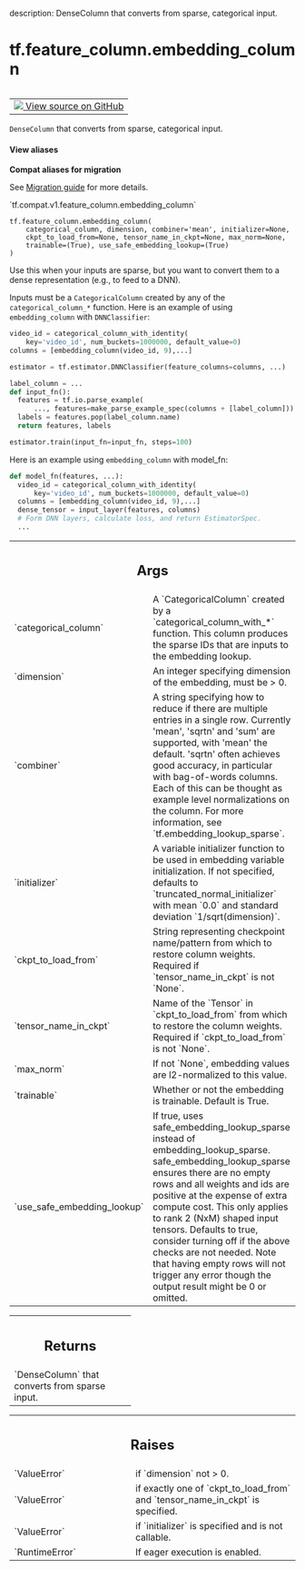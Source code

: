 description: DenseColumn that converts from sparse, categorical input.

<div itemscope itemtype="http://developers.google.com/ReferenceObject">
<meta itemprop="name" content="tf.feature_column.embedding_column" />
<meta itemprop="path" content="Stable" />
</div>

# tf.feature_column.embedding_column

<!-- Insert buttons and diff -->

<table class="tfo-notebook-buttons tfo-api nocontent" align="left">
<td>
  <a target="_blank" href="https://github.com/tensorflow/tensorflow/blob/r2.2/tensorflow/python/feature_column/feature_column_v2.py#L846-L957">
    <img src="https://www.tensorflow.org/images/GitHub-Mark-32px.png" />
    View source on GitHub
  </a>
</td>
</table>



`DenseColumn` that converts from sparse, categorical input.

<section class="expandable">
  <h4 class="showalways">View aliases</h4>
  <p>
<b>Compat aliases for migration</b>
<p>See
<a href="https://www.tensorflow.org/guide/migrate">Migration guide</a> for
more details.</p>
<p>`tf.compat.v1.feature_column.embedding_column`</p>
</p>
</section>

<pre class="devsite-click-to-copy prettyprint lang-py tfo-signature-link">
<code>tf.feature_column.embedding_column(
    categorical_column, dimension, combiner='mean', initializer=None,
    ckpt_to_load_from=None, tensor_name_in_ckpt=None, max_norm=None,
    trainable=(True), use_safe_embedding_lookup=(True)
)
</code></pre>



<!-- Placeholder for "Used in" -->

Use this when your inputs are sparse, but you want to convert them to a dense
representation (e.g., to feed to a DNN).

Inputs must be a `CategoricalColumn` created by any of the
`categorical_column_*` function. Here is an example of using
`embedding_column` with `DNNClassifier`:

```python
video_id = categorical_column_with_identity(
    key='video_id', num_buckets=1000000, default_value=0)
columns = [embedding_column(video_id, 9),...]

estimator = tf.estimator.DNNClassifier(feature_columns=columns, ...)

label_column = ...
def input_fn():
  features = tf.io.parse_example(
      ..., features=make_parse_example_spec(columns + [label_column]))
  labels = features.pop(label_column.name)
  return features, labels

estimator.train(input_fn=input_fn, steps=100)
```

Here is an example using `embedding_column` with model_fn:

```python
def model_fn(features, ...):
  video_id = categorical_column_with_identity(
      key='video_id', num_buckets=1000000, default_value=0)
  columns = [embedding_column(video_id, 9),...]
  dense_tensor = input_layer(features, columns)
  # Form DNN layers, calculate loss, and return EstimatorSpec.
  ...
```

<!-- Tabular view -->
 <table class="responsive fixed orange">
<colgroup><col width="214px"><col></colgroup>
<tr><th colspan="2"><h2 class="add-link">Args</h2></th></tr>

<tr>
<td>
`categorical_column`
</td>
<td>
A `CategoricalColumn` created by a
`categorical_column_with_*` function. This column produces the sparse IDs
that are inputs to the embedding lookup.
</td>
</tr><tr>
<td>
`dimension`
</td>
<td>
An integer specifying dimension of the embedding, must be > 0.
</td>
</tr><tr>
<td>
`combiner`
</td>
<td>
A string specifying how to reduce if there are multiple entries in
a single row. Currently 'mean', 'sqrtn' and 'sum' are supported, with
'mean' the default. 'sqrtn' often achieves good accuracy, in particular
with bag-of-words columns. Each of this can be thought as example level
normalizations on the column. For more information, see
`tf.embedding_lookup_sparse`.
</td>
</tr><tr>
<td>
`initializer`
</td>
<td>
A variable initializer function to be used in embedding
variable initialization. If not specified, defaults to
`truncated_normal_initializer` with mean `0.0` and
standard deviation `1/sqrt(dimension)`.
</td>
</tr><tr>
<td>
`ckpt_to_load_from`
</td>
<td>
String representing checkpoint name/pattern from which to
restore column weights. Required if `tensor_name_in_ckpt` is not `None`.
</td>
</tr><tr>
<td>
`tensor_name_in_ckpt`
</td>
<td>
Name of the `Tensor` in `ckpt_to_load_from` from which
to restore the column weights. Required if `ckpt_to_load_from` is not
`None`.
</td>
</tr><tr>
<td>
`max_norm`
</td>
<td>
If not `None`, embedding values are l2-normalized to this value.
</td>
</tr><tr>
<td>
`trainable`
</td>
<td>
Whether or not the embedding is trainable. Default is True.
</td>
</tr><tr>
<td>
`use_safe_embedding_lookup`
</td>
<td>
If true, uses safe_embedding_lookup_sparse
instead of embedding_lookup_sparse. safe_embedding_lookup_sparse ensures
there are no empty rows and all weights and ids are positive at the
expense of extra compute cost. This only applies to rank 2 (NxM) shaped
input tensors. Defaults to true, consider turning off if the above checks
are not needed. Note that having empty rows will not trigger any error
though the output result might be 0 or omitted.
</td>
</tr>
</table>



<!-- Tabular view -->
 <table class="responsive fixed orange">
<colgroup><col width="214px"><col></colgroup>
<tr><th colspan="2"><h2 class="add-link">Returns</h2></th></tr>
<tr class="alt">
<td colspan="2">
`DenseColumn` that converts from sparse input.
</td>
</tr>

</table>



<!-- Tabular view -->
 <table class="responsive fixed orange">
<colgroup><col width="214px"><col></colgroup>
<tr><th colspan="2"><h2 class="add-link">Raises</h2></th></tr>

<tr>
<td>
`ValueError`
</td>
<td>
if `dimension` not > 0.
</td>
</tr><tr>
<td>
`ValueError`
</td>
<td>
if exactly one of `ckpt_to_load_from` and `tensor_name_in_ckpt`
is specified.
</td>
</tr><tr>
<td>
`ValueError`
</td>
<td>
if `initializer` is specified and is not callable.
</td>
</tr><tr>
<td>
`RuntimeError`
</td>
<td>
If eager execution is enabled.
</td>
</tr>
</table>

